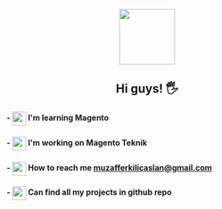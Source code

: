 <p align="center" > <img src="https://media.giphy.com/media/i4MAH84pqe2m2aVojc/giphy.gif?cid=ecf05e479fswiqbkjeg28865s67r9836c3pc93f762uyjwko&rid=giphy.gif&ct=g" width="100" height="100" > </p>

## <p align=center >Hi guys! 🖐</p>


#### - <img src="https://user-images.githubusercontent.com/44297835/132100919-c4f58102-c3dd-4a7c-ae84-93563fd3d5bd.png" width="25" height="25" align="center"> I'm learning Magento
#### - <img src="https://user-images.githubusercontent.com/44297835/132100835-b8f3f959-8b23-48ae-ac97-5a36486e8979.png" width="25" height="25" align="center"> I'm working on Magento Teknik
#### - <img src="https://user-images.githubusercontent.com/44297835/132100779-84a02a06-0c8a-4e65-bdb4-511326b81250.png" width="25" height="25" align="center"> How to reach me muzafferkilicaslan@gmail.com
#### - <img src="https://user-images.githubusercontent.com/44297835/132101027-d2f8478c-c221-4ebc-8a43-723b4fe31b7c.png" width="25" height="25" align="center"> Can find all my projects in github repo
